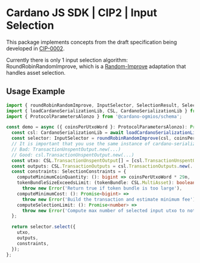 # Cardano JS SDK | CIP2 | Input Selection

This package implements concepts from the draft specification being developed in [CIP-0002].

Currently there is only 1 input selection algorithm: RoundRobinRandomImprove, which is a [Random-Improve] adaptation that handles asset selection.

## Usage Example

```typescript
import { roundRobinRandomImprove, InputSelector, SelectionResult, SelectionConstraints } from '@cardano-sdk/cip2';
import { loadCardanoSerializationLib, CSL, CardanoSerializationLib } from '@cardano-sdk/cardano-serialization-lib';
import { ProtocolParametersAlonzo } from '@cardano-ogmios/schema';

const demo = async ({ coinsPerUtxoWord }: ProtocolParametersAlonzo): Promise<SelectionResult> => {
  const csl: CardanoSerializationLib = await loadCardanoSerializationLib();
  const selector: InputSelector = roundRobinRandomImprove(csl, coinsPerUtxoWord);
  // It is important that you use the same instance of cardano-serialization-lib across your application.
  // Bad: TransactionUnspentOutput.new(...)
  // Good: csl.TransactionUnspentOutput.new(...)
  const utxo: CSL.TransactionUnspentOutput[] = [csl.TransactionUnspentOutput.new(...), ...];
  const outputs: CSL.TransactionOutputs = csl.TransactionOutputs.new(...);
  const constraints: SelectionConstraints = {
    computeMinimumCoinQuantity: (): bigint => coinsPerUtxoWord * 29n,
    tokenBundleSizeExceedsLimit: (tokenBundle: CSL.MultiAsset): boolean =>
      throw new Error('Return true if token bundle is too large'),
    computeMinimumCost: (): Promise<bigint> =>
      throw new Error('Build the transaction and estimate minimum fee'),
    computeSelectionLimit: (): Promise<number> =>
      throw new Error('Compute max number of selected input utxo to not exceed max transaction size'),
  };

  return selector.select({
    utxo,
    outputs,
    constraints,
  });
};
```

[cip-0002]: https://cips.cardano.org/cips/cip2/
[random-improve]: https://cips.cardano.org/cips/cip2/#randomimprove
